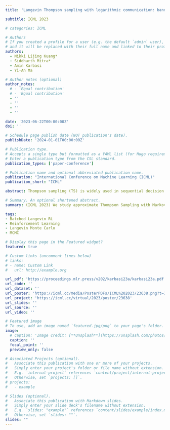 ```yaml
---
title: 'Langevin Thompson sampling with logarithmic communication: bandits and reinforcement learning'

subtitle: ICML 2023

# categories: ICML

# Authors
# If you created a profile for a user (e.g. the default `admin` user), write the username (folder name) here
# and it will be replaced with their full name and linked to their profile.
authors:
  - Nikki Lijing Kuang*
  - Siddharth Mitra*
  - Amin Karbasi
  - Yi-An Ma

# Author notes (optional)
author_notes:
  # - 'Equal contribution'
  # - 'Equal contribution'
  - ''
  - ''
  - ''
  - ''

date: '2023-06-22T00:00:00Z'
doi: ''

# Schedule page publish date (NOT publication's date).
publishDate: '2024-01-01T00:00:00Z'

# Publication type.
# Accepts a single type but formatted as a YAML list (for Hugo requirements).
# Enter a publication type from the CSL standard.
publication_types: ['paper-conference']

# Publication name and optional abbreviated publication name.
publication: "International Conference on Machine Learning (ICML)"
publication_short: "ICML"

abstract: Thompson sampling (TS) is widely used in sequential decision making due to its ease of use and appealing empirical performance. However, many existing analytical and empirical results for TS rely on restrictive assumptions on reward distributions, such as belonging to conjugate families, which limits their applicability in realistic scenarios. Moreover, sequential decision making problems are often carried out in a batched manner, either due to the inherent nature of the problem or to serve the purpose of reducing communication and computation costs. In this work, we jointly study these problems in two popular settings, namely, stochastic multi-armed bandits (MABs) and infinite-horizon reinforcement learning (RL), where TS is used to learn the unknown reward distributions and transition dynamics, respectively. We propose batched Langevin Thompson Sampling algorithms that leverage MCMC methods to sample from approximate posteriors with only logarithmic communication costs in terms of batches. Our algorithms are computationally efficient and maintain the same order-optimal regret guarantees of for stochastic MABs, and for RL. We complement our theoretical findings with experimental results.

# Summary. An optional shortened abstract.
summary: (ICML 2023) We study approximate Thompson Sampling with Markov Chain Monte Carlo in bandit and reinforcement learning frameworks, providing algorithms that achieve optimal performance with low computation and communication cost.

tags: 
- Batched Langevin RL
- Reinforcement Learning
- Langevin Monte Carlo
- MCMC

# Display this page in the Featured widget?
featured: true

# Custom links (uncomment lines below)
# links:
# - name: Custom Link
#   url: http://example.org

url_pdf: 'https://proceedings.mlr.press/v202/karbasi23a/karbasi23a.pdf'
url_code: ''
url_dataset: ''
url_poster: 'https://icml.cc/media/PosterPDFs/ICML%202023/23638.png?t=1690654535.0261657'
url_project: 'https://icml.cc/virtual/2023/poster/23638'
url_slides: ''
url_source: ''
url_video: ''

# Featured image
# To use, add an image named `featured.jpg/png` to your page's folder.
image:
  # caption: 'Image credit: [**Unsplash**](https://unsplash.com/photos/pLCdAaMFLTE)'
  caption: ''
  focal_point: ''
  preview_only: false

# Associated Projects (optional).
#   Associate this publication with one or more of your projects.
#   Simply enter your project's folder or file name without extension.
#   E.g. `internal-project` references `content/project/internal-project/index.md`.
#   Otherwise, set `projects: []`.
# projects:
#   - example

# Slides (optional).
#   Associate this publication with Markdown slides.
#   Simply enter your slide deck's filename without extension.
#   E.g. `slides: "example"` references `content/slides/example/index.md`.
#   Otherwise, set `slides: ""`.
slides: ""
---
```


<!-- {{% callout note %}}
Click the _Cite_ button above to demo the feature to enable visitors to import publication metadata into their reference management software.
{{% /callout %}}

{{% callout note %}}
Create your slides in Markdown - click the _Slides_ button to check out the example.
{{% /callout %}}

Add the publication's **full text** or **supplementary notes** here. You can use rich formatting such as including [code, math, and images](https://docs.hugoblox.com/content/writing-markdown-latex/). -->